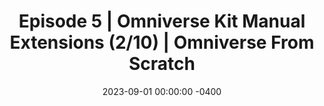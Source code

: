 ---
layout: post
title: "Episode 5 | Omniverse Kit Manual Extensions (2/10) | Omniverse From Scratch"
ytid: "9YGDJxxCYbI"
date: 2023-09-01 00:00:00 -0400
categories: Video
---